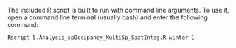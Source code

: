 The included R script is built to run with command line arguments.
To use it, open a command line terminal (usually bash) and enter the following command:

```bash
Rscript 5.Analysis_spOccupancy_MultiSp_SpatInteg.R winter 1
```
